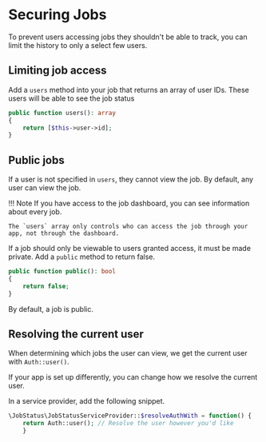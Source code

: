 # Securing Jobs

To prevent users accessing jobs they shouldn't be able to track, you can limit the history to only a select few users.

## Limiting job access

Add a `users` method into your job that returns an array of user IDs. These users will be able to see the job status

```php
public function users(): array
{
    return [$this->user->id];
}
```

## Public jobs

If a user is not specified in `users`, they cannot view the job. By default, any user can view the job.

!!! Note
    If you have access to the job dashboard, you can see information about every job. 

    The `users` array only controls who can access the job through your app, not through the dashboard.

If a job should only be viewable to users granted access, it must be made private. Add a `public` method to return false.

```php
public function public(): bool
{
    return false;
}
```

By default, a job is public.

## Resolving the current user

When determining which jobs the user can view, we get the current user with `Auth::user()`.

If your app is set up differently, you can change how we resolve the current user.

In a service provider, add the following snippet.

```php
\JobStatus\JobStatusServiceProvider::$resolveAuthWith = function() {
    return Auth::user(); // Resolve the user however you'd like
    }
```
